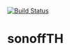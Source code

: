 [![Build Status](https://travis-ci.org/jipp/sonoffTH.svg?branch=master)](https://travis-ci.org/jipp/sonoffTH)

# sonoffTH
